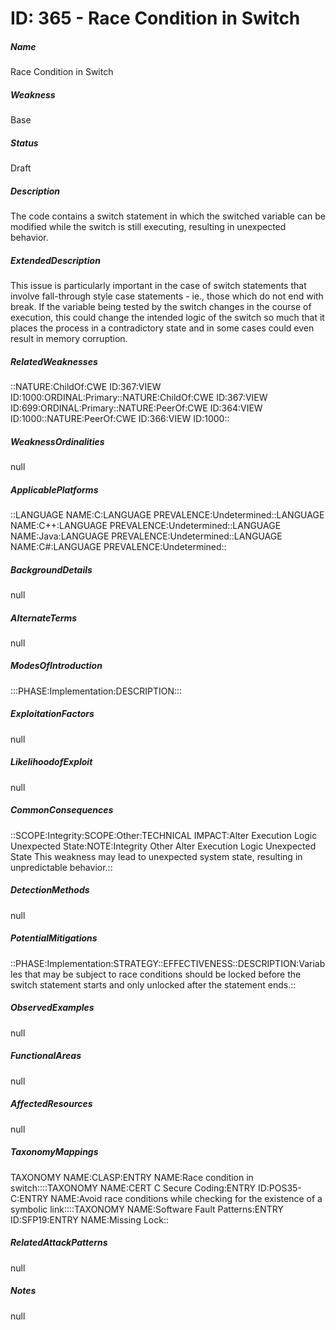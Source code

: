 # ID: 365 - Race Condition in Switch
<h5>Name</h5>Race Condition in Switch
<h5>Weakness</h5>Base
<h5>Status</h5>Draft
<h5>Description</h5>The code contains a switch statement in which the switched variable can be modified while the switch is still executing, resulting in unexpected behavior.
<h5>ExtendedDescription</h5>This issue is particularly important in the case of switch statements that involve fall-through style case statements - ie., those which do not end with break. If the variable being tested by the switch changes in the course of execution, this could change the intended logic of the switch so much that it places the process in a contradictory state and in some cases could even result in memory corruption.
<h5>RelatedWeaknesses</h5>::NATURE:ChildOf:CWE ID:367:VIEW ID:1000:ORDINAL:Primary::NATURE:ChildOf:CWE ID:367:VIEW ID:699:ORDINAL:Primary::NATURE:PeerOf:CWE ID:364:VIEW ID:1000::NATURE:PeerOf:CWE ID:366:VIEW ID:1000::
<h5>WeaknessOrdinalities</h5>null
<h5>ApplicablePlatforms</h5>::LANGUAGE NAME:C:LANGUAGE PREVALENCE:Undetermined::LANGUAGE NAME:C++:LANGUAGE PREVALENCE:Undetermined::LANGUAGE NAME:Java:LANGUAGE PREVALENCE:Undetermined::LANGUAGE NAME:C#:LANGUAGE PREVALENCE:Undetermined::
<h5>BackgroundDetails</h5>null
<h5>AlternateTerms</h5>null
<h5>ModesOfIntroduction</h5>:::PHASE:Implementation:DESCRIPTION:::
<h5>ExploitationFactors</h5>null
<h5>LikelihoodofExploit</h5>null
<h5>CommonConsequences</h5>::SCOPE:Integrity:SCOPE:Other:TECHNICAL IMPACT:Alter Execution Logic Unexpected State:NOTE:Integrity Other Alter Execution Logic Unexpected State This weakness may lead to unexpected system state, resulting in unpredictable behavior.::
<h5>DetectionMethods</h5>null
<h5>PotentialMitigations</h5>::PHASE:Implementation:STRATEGY::EFFECTIVENESS::DESCRIPTION:Variables that may be subject to race conditions should be locked before the switch statement starts and only unlocked after the statement ends.::
<h5>ObservedExamples</h5>null
<h5>FunctionalAreas</h5>null
<h5>AffectedResources</h5>null
<h5>TaxonomyMappings</h5>TAXONOMY NAME:CLASP:ENTRY NAME:Race condition in switch::::TAXONOMY NAME:CERT C Secure Coding:ENTRY ID:POS35-C:ENTRY NAME:Avoid race conditions while checking for the existence of a symbolic link::::TAXONOMY NAME:Software Fault Patterns:ENTRY ID:SFP19:ENTRY NAME:Missing Lock::
<h5>RelatedAttackPatterns</h5>null
<h5>Notes</h5>null

